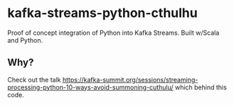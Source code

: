 # kafka-streams-python-cthulhu
Proof of concept integration of Python into Kafka Streams. Built w/Scala and Python.

## Why?

Check out the talk https://kafka-summit.org/sessions/streaming-processing-python-10-ways-avoid-summoning-cuthulu/ which behind this code.
